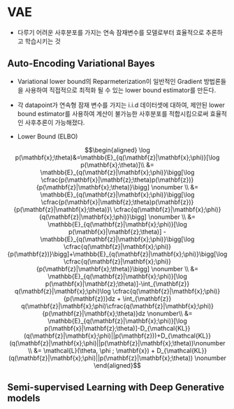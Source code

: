 # VAE
- 다루기 어려운 사후분포를 가지는 연속 잠재변수를 모델로부터 효율적으로 추론하고 학습시키는 것
  
## Auto-Encoding Variational Bayes
- Variational lower bound의 Reparmeterization이 일반적인 Gradient 방법론들을 사용하여 직접적으로 최적화 될 수 있는 lower bound estimator를 만든다.
- 각 datapoint가 연속형 잠재 변수를 가지는 i.i.d 데이터셋에 대하여, 제안된 lower bound estimator를 사용하여 계산이 불가능한 사후분포를 적합시킴으로써 효율적인 사후추론이 가능해졌다.

- Lower Bound (ELBO)

$$\begin{aligned} 
\log p(\mathbf{x};\theta)&=\mathbb{E}_{q(\mathbf{z}|\mathbf{x};\phi)}[\log p(\mathbf{x};\theta)]\\
&= \mathbb{E}_{q(\mathbf{z}|\mathbf{x};\phi)}\bigg[\log \cfrac{p(\mathbf{x}|\mathbf{z};\theta)p(\mathbf{z})}{p(\mathbf{z}|\mathbf{x};\theta)}\bigg] \nonumber \\
&= \mathbb{E}_{q(\mathbf{z}|\mathbf{x};\phi)}\bigg[\log \cfrac{p(\mathbf{x}|\mathbf{z};\theta)p(\mathbf{z})}{p(\mathbf{z}|\mathbf{x};\theta)}\ \cfrac{q(\mathbf{z}|\mathbf{x};\phi)}{q(\mathbf{z}|\mathbf{x};\phi)}\bigg] \nonumber \\
&= \mathbb{E}_{q(\mathbf{z}|\mathbf{x};\phi)}[\log p(\mathbf{x}|\mathbf{z};\theta)] - \mathbb{E}_{q(\mathbf{z}|\mathbf{x};\phi)}\bigg[\log \cfrac{q(\mathbf{z}|\mathbf{x};\phi)}{p(\mathbf{z})}\bigg]+\mathbb{E}_{q(\mathbf{z}|\mathbf{x};\phi)}\bigg[\log \cfrac{q(\mathbf{z}|\mathbf{x};\phi)}{p(\mathbf{z}|\mathbf{x};\theta)}\bigg] \nonumber \\
&= \mathbb{E}_{q(\mathbf{z}|\mathbf{x};\phi)}[\log p(\mathbf{x}|\mathbf{z};\theta)]-\int_{\mathbf{z}} q(\mathbf{z}|\mathbf{x};\phi)\log \cfrac{q(\mathbf{z}|\mathbf{x};\phi)}{p(\mathbf{z})}dz + \int_{\mathbf{z}} q(\mathbf{z}|\mathbf{x};\phi)\cfrac{q(\mathbf{z}|\mathbf{x};\phi)}{p(\mathbf{z}|\mathbf{x};\theta)}dz \nonumber\\
&= \mathbb{E}_{q(\mathbf{z}|\mathbf{x};\phi)}[\log p(\mathbf{x}|\mathbf{z};\theta)]-D_{\mathcal{KL}}(q(\mathbf{z}|\mathbf{x};\phi)||p(\mathbf{z}))+D_{\mathcal{KL}}(q(\mathbf{z}|\mathbf{x};\phi)||p(\mathbf{z}|\mathbf{x};\theta))\nonumber \\
&= \mathcal{L}(\theta, \phi ; \mathbf{x}) + D_{\mathcal{KL}}(q(\mathbf{z}|\mathbf{x};\phi)||p(\mathbf{z}|\mathbf{x};\theta)) \nonumber
\end{aligned}$$

## Semi-supervised Learning with Deep Generative models
